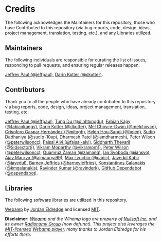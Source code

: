# Credits

The following acknowledges the Maintainers for this repository, those who have Contributed to this repository (via bug reports, code, design, ideas, project management, translation, testing, etc.), and any Libraries utilized.

## Maintainers

The following individuals are responsible for curating the list of issues, responding to pull requests, and ensuring regular releases happen.

[Jeffrey Paul (@jeffpaul)](https://github.com/jeffpaul), [Darin Kotter (@dkotter)](https://github.com/dkotter).

## Contributors

Thank you to all the people who have already contributed to this repository via bug reports, code, design, ideas, project management, translation, testing, etc.

[Jeffrey Paul (@jeffpaul)](https://github.com/jeffpaul), [Tung Du (@dinhtungdu)](https://github.com/dinhtungdu), [Fabian Kägy (@fabiankaegy)](https://github.com/fabiankaegy), [Darin Kotter (@dkotter)](https://github.com/dkotter), [Mel Choyce-Dwan (@melchoyce)](https://github.com/melchoyce), [Crisoforo Gaspar Hernández (@mitogh)](https://github.com/mitogh), [Helen Hou-Sandi (@helen)](https://github.com/helen), [Sudip Dadhaniya (@sudip-10up)](https://github.com/sudip-10up), [Dharmesh Patel (@iamdharmesh)](https://github.com/iamdharmesh), [Peter Wilson (@peterwilsoncc)](https://github.com/peterwilsoncc), [Faisal Alvi (@faisal-alvi)](https://github.com/faisal-alvi), [Siddharth Thevaril (@Sidsector9)](https://github.com/Sidsector9), [Vikram Moparthy (@vikrampm1)](https://github.com/vikrampm1), [Peter Wilson (@peterwilsoncc)](https://github.com/peterwilsoncc), [Quamruz Zaman (@zamanq)](https://github.com/zamanq), [Ian Svoboda (@iansvo)](https://github.com/iansvo), [Ajay Maurya (@ajmaurya99)](https://github.com/ajmaurya99), [Max Lyuchin (@cadic)](https://github.com/cadic), [Jayedul Kabir (@jayedul)](https://github.com/jayedul), [Barney Jeffries (@barneyjeffries)](https://github.com/barneyjeffries), [Konstantinos Galanakis (@kmgalanakis)](https://github.com/kmgalanakis), [Ravinder Kumar (@ravinderk)](https://github.com/ravinderk), [GitHub Dependabot (@dependabot)](https://github.com/apps/dependabot).

## Libraries

The following software libraries are utilized in this repository.

[Webamp](https://github.com/captbaritone/webamp) by [Jordan Eldredge](https://github.com/captbaritone) and licensed [MIT](https://github.com/captbaritone/webamp/blob/master/LICENSE.txt).

**Disclaimer:** _[Winamp](https://en.wikipedia.org/wiki/Winamp) and the Winamp logo are property of [Nullsoft Inc.](https://en.wikipedia.org/wiki/Nullsoft) and its owner [Radionomy Group](https://en.wikipedia.org/wiki/Radionomy) (now defunct).  This project also leverages the [MIT-licensed](https://github.com/captbaritone/webamp/blob/master/LICENSE.txt) [Webamp player](https://webamp.org/), many thanks to  Jordan Eldredge for his efforts there._

